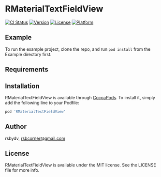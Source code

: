 # RMaterialTextFieldView

[![CI Status](https://img.shields.io/travis/rsbydv/RMaterialTextFieldView.svg?style=flat)](https://travis-ci.org/rsbydv/RMaterialTextFieldView)
[![Version](https://img.shields.io/cocoapods/v/RMaterialTextFieldView.svg?style=flat)](https://cocoapods.org/pods/RMaterialTextFieldView)
[![License](https://img.shields.io/cocoapods/l/RMaterialTextFieldView.svg?style=flat)](https://cocoapods.org/pods/RMaterialTextFieldView)
[![Platform](https://img.shields.io/cocoapods/p/RMaterialTextFieldView.svg?style=flat)](https://cocoapods.org/pods/RMaterialTextFieldView)

## Example

To run the example project, clone the repo, and run `pod install` from the Example directory first.

## Requirements

## Installation

RMaterialTextFieldView is available through [CocoaPods](https://cocoapods.org). To install
it, simply add the following line to your Podfile:

```ruby
pod 'RMaterialTextFieldView'
```

## Author

rsbydv, rsbcorner@gmail.com

## License

RMaterialTextFieldView is available under the MIT license. See the LICENSE file for more info.
